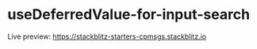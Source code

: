 # useDeferredValue-for-input-search

Live preview: https://stackblitz-starters-cpmsgs.stackblitz.io
